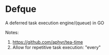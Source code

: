 # Defque
A deferred task execution engine/(queue) in GO



Notes:
1. https://github.com/aphyr/tea-time
2. Allow for repetitive task execution: "every"
